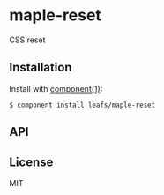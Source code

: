 
# maple-reset

  CSS reset

## Installation

  Install with [component(1)](http://component.io):

    $ component install leafs/maple-reset

## API



## License

  MIT
